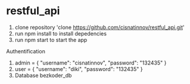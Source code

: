 # restful_api

1. clone repository 'clone https://github.com/cisnatinnov/restful_api.git'
2. run npm install to install depedencies
3. run npm start to start the app

Authentification
1. admin = {
    "username": "cisnatinnov",
    "password": "132435"
}
2. user = {
    "username": "diki",
    "password": "132435"
}
3. Database bezkoder_db
